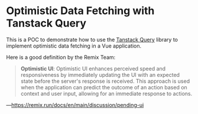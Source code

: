 # Optimistic Data Fetching with Tanstack Query

This is a POC to demonstrate how to use the [Tanstack Query](https://tanstack.com/query/latest) library to implement optimistic data fetching in a Vue application.

Here is a good definition by the Remix Team:

> **Optimistic UI**: Optimistic UI enhances perceived speed and responsiveness by immediately updating the UI with an expected state before the server's response is received. This approach is used when the application can predict the outcome of an action based on context and user input, allowing for an immediate response to actions.

―https://remix.run/docs/en/main/discussion/pending-ui
